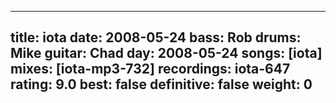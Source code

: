 
---
title: iota
date: 2008-05-24
bass:	Rob
drums:	Mike
guitar:	Chad
day: 2008-05-24
songs: [iota]
mixes: [iota-mp3-732]
recordings: iota-647
rating: 9.0
best: false
definitive: false
weight: 0
---
